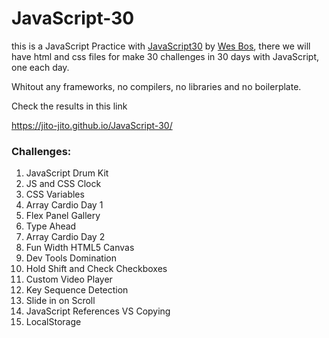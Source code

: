 # JavaScript-30

this is a JavaScript Practice with [JavaScript30](https://javascript30.com/) by [Wes Bos](https://github.com/wesbos), there we will have html and css files for make 30 challenges in 30 days with JavaScript, one each day.

Whitout any frameworks, no compilers, no libraries and no boilerplate.

Check the results in this link

https://jito-jito.github.io/JavaScript-30/



### Challenges:

1. JavaScript Drum Kit
2. JS and CSS Clock
3. CSS Variables
4. Array Cardio Day 1
5. Flex Panel Gallery
6. Type Ahead
7. Array Cardio Day 2
8. Fun Width HTML5 Canvas
9. Dev Tools Domination
10. Hold Shift and Check Checkboxes 
11. Custom Video Player
12. Key Sequence Detection
13. Slide in on Scroll
14. JavaScript References VS Copying
15. LocalStorage
